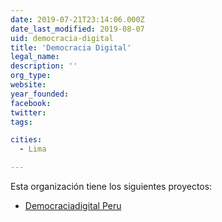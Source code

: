 ```yaml
---
date: 2019-07-21T23:14:06.000Z
date_last_modified: 2019-08-07
uid: democracia-digital
title: 'Democracia Digital'
legal_name: 
description: ''
org_type: 
website: 
year_founded: 
facebook: 
twitter: 
tags:

cities: 
  - Lima

---
```


Esta organización tiene los siguientes proyectos:

- [Democraciadigital Peru](/proyectos/democraciadigital-peru)
